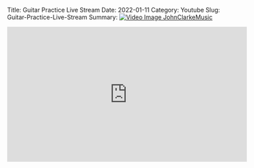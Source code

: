 Title: Guitar Practice Live Stream
Date: 2022-01-11
Category: Youtube
Slug: Guitar-Practice-Live-Stream
Summary: <a href="/Guitar-Practice-Live-Stream.html/"><img src="https://i.ytimg.com/vi/lwHJDUvwYYs/hqdefault.jpg" alt="Video Image JohnClarkeMusic"></a>

<iframe width="560" height="315" src="https://www.youtube.com/embed/lwHJDUvwYYs" title="YouTube video player" frameborder="0" allow="accelerometer; autoplay; clipboard-write; encrypted-media; gyroscope; picture-in-picture" allowfullscreen></iframe>

